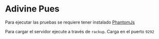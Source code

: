 # Adivine Pues

Para ejecutar las pruebas se requiere tener instalado [PhantomJs](http://phantomjs.org/)

Para cargar el servidor ejecute a través de `rackup`. Carga en el puerto `9292`
